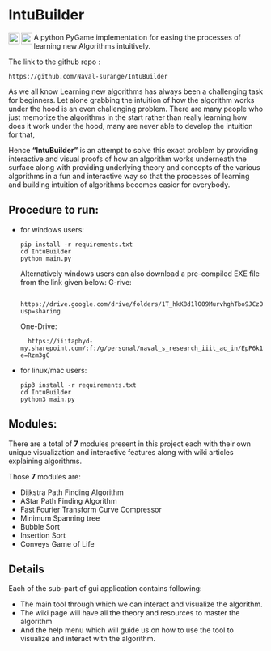 # IntuBuilder

<a href="https://discordapp.com/users/757609116675080192">
  <img align="left" alt="Naval's Discord" width="22px" src="https://raw.githubusercontent.com/peterthehan/peterthehan/master/assets/discord.svg" />
</a>
<a href="https://www.linkedin.com/in/naval-surange-42a710203/">
  <img align="left" alt="Naval's LinkedIN" width="22px" src="https://raw.githubusercontent.com/peterthehan/peterthehan/master/assets/linkedin.svg" />
</a>

<!-- ![visitors](https://visitor-badge.glitch.me/badge?page_id=Naval-surange.IntuBuilder) -->

 A python PyGame implementation for easing the processes of learning new Algorithms intuitively.

The link to the github repo : 
```
https://github.com/Naval-surange/IntuBuilder
```

As we all know Learning new algorithms has always been a challenging task for beginners. Let alone grabbing the intuition of how the algorithm works under the hood is an even challenging problem. There are many people who just memorize the algorithms in the start rather than really learning how does it work under the hood, many are never able to develop the intuition for that,

Hence **“IntuBuilder”** is an attempt to solve this exact problem by providing interactive and visual proofs of how an algorithm works underneath the surface along with providing underlying theory and concepts of the various algorithms in a fun and interactive way so that the processes of learning and building intuition of algorithms becomes easier for everybody.

## **Procedure to run:**

- for windows users:
    ```
    pip install -r requirements.txt
    cd IntuBuilder
    python main.py
    ```
    
    Alternatively windows users can also download a pre-compiled EXE file from the link given below:
    G-rive:
    ```
      https://drive.google.com/drive/folders/1T_hkK8d1lO09MurvhghTbo9JCzOQh0XS?usp=sharing
    ```
    One-Drive:
    ```
      https://iiitaphyd-my.sharepoint.com/:f:/g/personal/naval_s_research_iiit_ac_in/EpP6k1doTy1NsguPv3RclDoBhOQjlw6DED1J4bsfcEKFjQ?e=Rzm3gC
    ```
- for linux/mac users:
    ```
    pip3 install -r requirements.txt
    cd IntuBuilder
    python3 main.py
    ```

## **Modules:**

There are a total of **7** modules present in this project each with their own unique visualization and interactive features along with wiki articles explaining algorithms.  

Those **7** modules are:

- Dijkstra Path Finding Algorithm
- AStar Path Finding Algorithm
- Fast Fourier Transform Curve Compressor
- Minimum Spanning tree
- Bubble Sort
- Insertion Sort
- Conveys Game of Life

## **Details**

Each of the sub-part of gui application contains following:

- The main tool through which we can interact and visualize the algorithm.
- The wiki page will have all the theory and resources to master the algorithm 
- And the help menu which will guide us on how to use the tool to visualize and interact with the algorithm.
